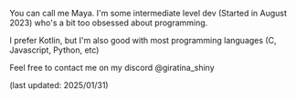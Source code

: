 You can call me Maya. I'm some intermediate level dev (Started in August 2023) who's a bit too obsessed about programming.

I prefer Kotlin, but I'm also good with most programming languages (C, Javascript, Python, etc)

Feel free to contact me on my discord
@giratina_shiny

(last updated: 2025/01/31)